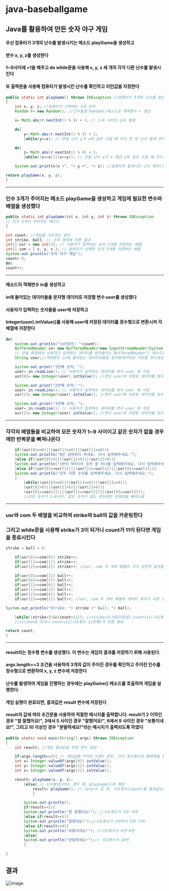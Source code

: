 # java-baseballgame
## Java를 활용하여 만든 숫자 야구 게임

#### 우선 컴퓨터가 3개의 난수를 발생시키는 메소드 playGame을 생성하고
#### 변수 x, y, z를 생성한다
#### 1~9사이에 +1을 해주고 do while문을 사용해 x, y, z 세 개의 각각 다른 난수를 발생시킨다
#### 또 출력문을 사용해 컴퓨터가 발생시킨 난수를 확인하고 리턴값을 지정한다
``` java
public static int playGame() throws IOException //컴퓨터가 3개의 난수를 발생시키는 메소드
{
	int x, y, z; //컴퓨터가 선택하는 3개 숫자
	Random r= new Random(); //난수발생 Random()메소드로 객체변수 r 생성

	x= Math.abs(r.nextInt() % 9) + 1; // 1~9 사이의 난수 발생

	do{
		y= Math.abs(r.nextInt() % 9) + 1;
		}while(y==x); // 만일 난수 y가 x와 같은 수일 때 다시 한 번 난수 발생 반복

	do{
		z= Math.abs(r.nextInt() % 9) + 1;
		}while((z==x)||(z==y)); // 만일 난수 y가 x 혹은 y와 같은 수일 때 다시 한 번 난수 발생 반복

	System.out.println(x +", "+ y +", "+ z); //컴퓨터가 발생시킨 난수 확인(게임 시 비공개)

return playGame(x, y, z);
}
```
---

### 인수 3개가 주어지는 메소드 playGame을 생성하고 게임에 필요한 변수와 배열을 생성했다
``` java
public static int playGame(int x, int y, int z) throws IOException
// 인수 3개가 주어지는 메소드
{

int count; //게임을 시도하는 횟수
int strike, ball; // 숫자 매칭에 따른 결과
int[] usr = new int[3]; // 사용자가 입력하는 숫자 3개를 저장하는 배열
int[] com = { x, y, z }; // 컴퓨터가 선택한 숫자 3개를 저장하는 배열
System.out.println("숫자 야구 게임");
count= 0;
do{
count++;
```
---
#### 메소드의 객체변수 in을 생성하고 
#### in에 들어있는 데이터들을 문자형 데이터로 저장할 변수 user를 생성했다
#### 사용자가 입력하는 숫자들을 user에 저장하고 
#### Integer(user).intValue()를 사용해 user에 저장된 데이터를 정수형으로 변환시켜 각 배열에 저장한다
``` java
do{
    System.out.println("\n카운트: "+count);
    BufferedReader in= new BufferedReader(new InputStreamReader(System.in));
    // 콘솔 화면에서 사용자가 입력하는 데이터를 받아들이는 BufferedReader() 메소드의객체변수 in 생성
    String user;//객체변수 in에 들어있는 데이터내용을 문자형데이터로 저장할 변수생성

    System.out.print("1번째 숫자: ");
    user= in.readLine(); // 사용자가 입력하는 데이터를 변수 user 에 저장
    usr[0]= new Integer(user).intValue(); //변수 user에 저장된 데이터를 정수형으로 변환시켜 배열 0번칸에 저장

    System.out.print("2번째 숫자: ");
    user= in.readLine(); // 사용자가 입력하는 데이터를 변수 user 에 저장
    usr[1]= new Integer(user).intValue(); //변수 user에 저장된 데이터를 정수형으로 변환시켜 배열 1번칸에 저장

    System.out.print("3번째 숫자: ");
    user= in.readLine(); // 사용자가 입력하는 데이터를 변수 user 에 저장
    usr[2]= new Integer(user).intValue(); //변수 user에 저장된 데이터를 정수형으로 변환시켜 배열 2번칸에 저장
```
---

### 각각의 배열들을 비교하여 모든 숫자가 1~9 사이이고 같은 숫자가 없을 경우에만 반복문을 빠져나온다
``` java
    if((usr[0]==0)||(usr[1]==0)||(usr[2]==0)){
    System.out.println("0은 입력하지 마세요. 다시 입력해주세요.");
    }else if((usr[0]>9)||(usr[1]>9)||(usr[2]>9)){
    System.out.println("1부터 9까지의 숫자 중 하나를 입력해주세요. 다시 입력해주세요.");
    }else if((usr[0]==usr[1])||(usr[1]==usr[2])||(usr[0]==usr[2])){
    System.out.println("모두 다른 숫자를 입력해주세요. 다시 입력해주세요.");
    }
        }while((usr[0]==0)||(usr[1]==0)||(usr[2]==0)||
        (usr[0]>9)||(usr[1]>9)||(usr[2]>9)||
        (usr[0]==usr[1])||(usr[1]==usr[2])||(usr[0]==usr[2]));
        //모든 숫자가 1~9사이, 같은 숫자가 없는 경우에만 반복문을 빠져나옴
```
---
### usr와 com 두 배열을 비교하여 strike와 ball의 값을 카운팅한다
### 그리고 while문을 사용해 strike가 3이 되거나 count가 11이 된다면 게임을 종료시킨다
``` java
strike = ball = 0;

    if(usr[0]==com[0]) strike++;
    if(usr[1]==com[1]) strike++;
    if(usr[2]==com[2]) strike++; //usr, com 두 개의 배열이 각각 완전히 일치할 경우에만 strike 처리

    if(usr[0]==com[1]) ball++;
    if(usr[0]==com[2]) ball++;
    if(usr[1]==com[0]) ball++;
    if(usr[1]==com[2]) ball++;
    if(usr[2]==com[0]) ball++;
    if(usr[2]==com[1]) ball++; //usr, com 두 개의 배열의 데이터 위치가 다른 경우에만 ball 처리

System.out.println("Strike: "+ strike +" Ball: "+ ball);

	}while((strike<3)&&(count<11)); //strike<3(게임미완성),count<11(시도횟수 10번까지)일 때 반복실행
	//strike=3 이거나 count=11(시도횟수 11번째)가 되면 종료

return count;
}
```
---

#### result라는 정수형 변수를 생성했다. 이 변수는 게임의 결과를 저장하기 위해 사용된다.
#### args.length==3 조건을 사용하여  3개의 값이 주어진 경우를 확인하고 주어진 인수를 정수형으로 변환하여 x, y, z 변수에 저장한다
#### 난수를 발생하여 게임을 진행하는 경우에는 playGame() 메소드를 호출하여 게임을 실행한다. 
#### 게임 실행이 완료되면, 결과값은 result 변수에 저장된다
#### result의 값에 따라 조건문을 사용하여 적절한 메시지를 출력합니다. result가 2 이하인 경우 "참 잘했어요!", 3에서 5 사이인 경우 "잘했어요!", 6에서 9 사이인 경우 "보통이네요!", 그리고 10 이상인 경우 "분발하세요!"라는 메시지가 출력되도록 하였다
``` java
public static void main(String[] args) throws IOException
{
	int result; //게임 결과값을 위한 변수 생성

    if(args.length==3){ // 게임실행 주어진 3개인 경우, 각각 정수형으로 형변환을 통해 x,y,z 에 저장
    int x= Integer.valueOf(args[0]).intValue();
    int y= Integer.valueOf(args[1]).intValue();
    int z= Integer.valueOf(args[2]).intValue();

	result= playGame(x, y, z);
		}else{ // 난수발생시키는 경우 즉, playGame()에 해당
            result= playGame(); // return 값 즉, 시도횟수(count)를 결과값으로 반환하여 result에 저장
            }

        System.out.println();
        if(result<=2){
        System.out.println("참 잘했어요!"); //시도횟수가 2번 이하
        }else if(result<=5){
        System.out.println("잘했어요!");//시도횟수가 3번부터 5번 이하
        }else if(result<=9){
        System.out.println("보통이네요!"); //시도횟수가 6번~9번
        }else{
        System.out.println("분발하세요!");// 시도횟수가 10번
        }

}
```
## 결과
![image](https://github.com/dldydgk/java-baseballgame/assets/126844590/264668e1-004f-4b61-9261-34800c867508)

